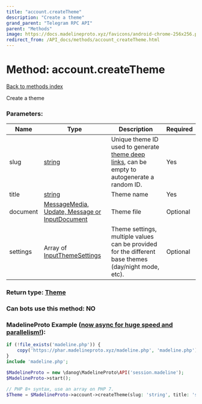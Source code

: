 ```yaml
---
title: "account.createTheme"
description: "Create a theme"
grand_parent: "Telegram RPC API"
parent: "Methods"
image: https://docs.madelineproto.xyz/favicons/android-chrome-256x256.png
redirect_from: /API_docs/methods/account_createTheme.html
---
```

# Method: account.createTheme
[Back to methods index](index.html)



Create a theme

### Parameters:

| Name     |    Type       | Description | Required |
|----------|---------------|-------------|----------|
|slug|[string](/API_docs/types/string.html) | Unique theme ID used to generate [theme deep links](https://core.telegram.org/api/links#theme-links), can be empty to autogenerate a random ID. | Yes|
|title|[string](/API_docs/types/string.html) | Theme name | Yes|
|document|[MessageMedia, Update, Message or InputDocument](/API_docs/types/InputDocument.html) | Theme file | Optional|
|settings|Array of [InputThemeSettings](/API_docs/types/InputThemeSettings.html) | Theme settings, multiple values can be provided for the different base themes (day/night mode, etc). | Optional|


### Return type: [Theme](/API_docs/types/Theme.html)

### Can bots use this method: **NO**


### MadelineProto Example ([now async for huge speed and parallelism!](https://docs.madelineproto.xyz/docs/ASYNC.html)):


```php
if (!file_exists('madeline.php')) {
    copy('https://phar.madelineproto.xyz/madeline.php', 'madeline.php');
}
include 'madeline.php';

$MadelineProto = new \danog\MadelineProto\API('session.madeline');
$MadelineProto->start();

// PHP 8+ syntax, use an array on PHP 7.
$Theme = $MadelineProto->account->createTheme(slug: 'string', title: 'string', document: InputDocument, settings: [InputThemeSettings, InputThemeSettings], );
```

